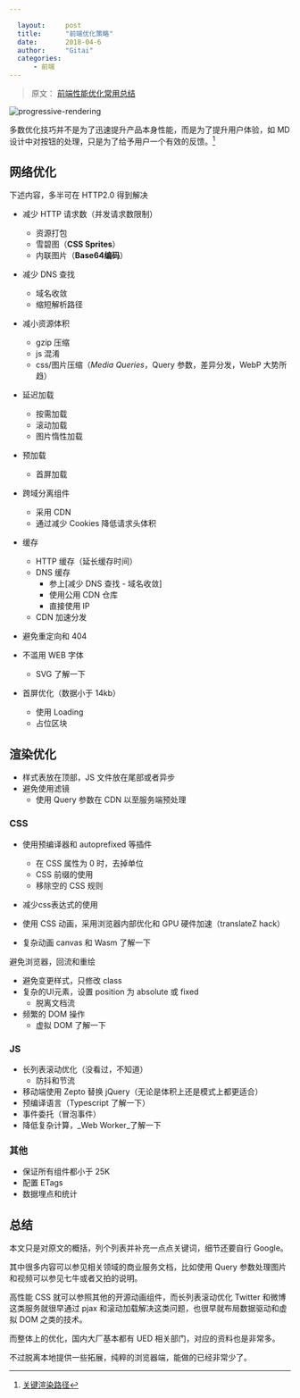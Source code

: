 ```yaml
---

  layout:     post
  title:      "前端优化策略"
  date:       2018-04-6
  author:     "Gitai"
  categories:
      - 前端
---
```


> 原文： [前端性能优化常用总结](https://juejin.im/post/59e1bbc9f265da430f311fb1)

![progressive-rendering]($res/progressive-rendering.png)

多数优化技巧并不是为了迅速提升产品本身性能，而是为了提升用户体验，如 MD 设计中对按钮的处理，只是为了给予用户一个有效的反馈。[^critical-rendering-path]


<!-- more -->

## 网络优化

下述内容，多半可在 HTTP2.0 得到解决

* 减少 HTTP 请求数（并发请求数限制）
	* 资源打包
	* 雪碧图（**CSS Sprites**）
	* 内联图片（**Base64编码**）

*  减少 DNS 查找
	* 域名收敛
	* 缩短解析路径

* 减小资源体积
	* gzip 压缩
	* js 混淆
	* css/图片压缩（_Media Queries_，Query 参数，差异分发，WebP 大势所趋）

* 延迟加载
	* 按需加载
	* 滚动加载
	* 图片惰性加载

* 预加载
	* 首屏加载

* 跨域分离组件
	* 采用 CDN
	* 通过减少 Cookies 降低请求头体积

* 缓存
	* HTTP 缓存（延长缓存时间）
	* DNS 缓存
		* 参上[减少 DNS 查找 - 域名收敛]
		* 使用公用 CDN 仓库
		* 直接使用 IP
	* CDN 加速分发

* 避免重定向和 404

* 不滥用 WEB 字体
	* SVG 了解一下

* 首屏优化（数据小于 14kb）
	* 使用 Loading
	* 占位区块

## 渲染优化

* 样式表放在顶部，JS 文件放在尾部或者异步
* 避免使用滤镜
	* 使用 Query 参数在 CDN 以至服务端预处理

### CSS

* 使用预编译器和 autoprefixed 等插件
	* 在 CSS 属性为 0 时，去掉单位
	* CSS 前缀的使用
	* 移除空的 CSS 规则

* 减少css表达式的使用
* 使用 CSS 动画，采用浏览器内部优化和 GPU 硬件加速（translateZ hack）
* 复杂动画 canvas 和 Wasm 了解一下


避免浏览器，回流和重绘

* 避免变更样式，只修改 class
* 复杂的UI元素，设置 position 为 absolute 或 fixed
	* 脱离文档流
* 频繁的 DOM 操作
	* 虚拟 DOM 了解一下

### JS

* 长列表滚动优化（没看过，不知道）
	* 防抖和节流
* 移动端使用 Zepto 替换 jQuery（无论是体积上还是模式上都更适合）
* 预编译语言（Typescript 了解一下）
* 事件委托（冒泡事件）
* 降低复杂计算，_Web Worker_了解一下

### 其他

* 保证所有组件都小于 25K
* 配置 ETags
* 数据埋点和统计



## 总结

本文只是对原文的概括，列个列表并补充一点点关键词，细节还要自行 Google。

其中很多内容可以参见相关领域的商业服务文档，比如使用 Query 参数处理图片和视频可以参见七牛或者又拍的说明。

高性能 CSS 就可以参照其他的开源动画组件，而长列表滚动优化 Twitter 和微博这类服务就很早通过 pjax 和滚动加载解决这类问题，也很早就布局数据驱动和虚拟 DOM 之类的技术。

而整体上的优化，国内大厂基本都有 UED 相关部门，对应的资料也是非常多。

不过脱离本地提供一些拓展，纯粹的浏览器端，能做的已经非常少了。


[^critical-rendering-path]: [关键渲染路径](https://developers.google.com/web/fundamentals/performance/critical-rendering-path/)
